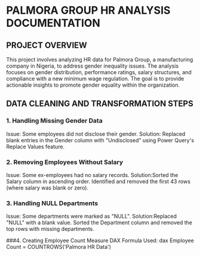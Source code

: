 # PALMORA GROUP HR ANALYSIS DOCUMENTATION 
## PROJECT OVERVIEW
This project involves analyzing HR data for Palmora Group, a manufacturing company in Nigeria, to address gender inequality issues. The analysis focuses on gender distribution, performance ratings, salary structures, and compliance with a new minimum wage regulation. The goal is to provide actionable insights to promote gender equality within the organization.  
## DATA CLEANING AND TRANSFORMATION STEPS 
### 1. Handling Missing Gender Data
Issue: Some employees did not disclose their gender.
Solution: Replaced blank entries in the Gender column with "Undisclosed" using Power Query's Replace Values feature.

### 2. Removing Employees Without Salary
Issue: Some ex-employees had no salary records.
Solution:Sorted the Salary column in ascending order.
Identified and removed the first 43 rows (where salary was blank or zero).

### 3. Handling NULL Departments
Issue: Some departments were marked as "NULL".
Solution:Replaced "NULL" with a blank value.
Sorted the Department column and removed the top rows with missing departments.

###4. Creating Employee Count Measure
DAX Formula Used:
dax
Employee Count = COUNTROWS('Palmora HR Data')
